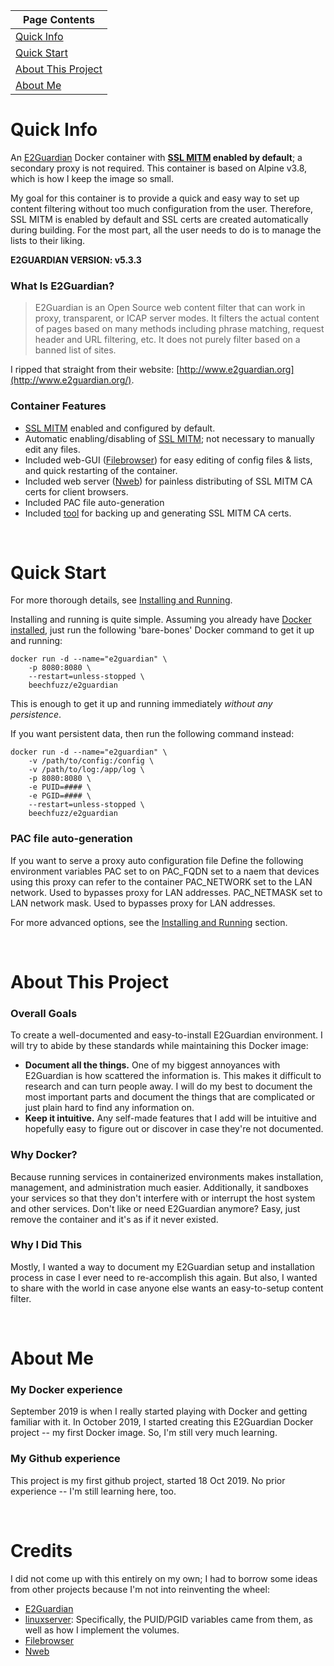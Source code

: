 |Page Contents|
------|
[Quick Info](#quick-info) |
[Quick Start](#quick-start) |
[About This Project](#about-this-project) |
[About Me](#about-me) |


# Quick Info
An [E2Guardian](https://github.com/e2guardian/e2guardian) Docker container with **[SSL MITM](https://github.com/beechfuzz/e2guardian-docker/wiki/SSL-MITM) enabled by default**; a secondary proxy is not required.  This container is based on Alpine v3.8, which is how I keep the image so small.

My goal for this container is to provide a quick and easy way to set up content filtering without too much configuration from the user.  Therefore, SSL MITM is enabled by default and SSL certs are created automatically during building.  For the most part, all the user needs to do is to manage the lists to their liking.

**E2GUARDIAN VERSION:  v5.3.3**

### What Is E2Guardian?

> E2Guardian is an Open Source web content filter that can work in proxy, transparent, or ICAP server modes.  It filters the actual content of pages based on many methods including phrase matching, request header and URL filtering, etc.  It does not purely filter based on a banned list of sites.

I ripped that straight from their website: [http://www.e2guardian.org](http://www.e2guardian.org/).

### Container Features
* [SSL MITM](https://github.com/beechfuzz/e2guardian-docker/wiki/SSL-MITM) enabled and configured by default.
* Automatic enabling/disabling of [SSL MITM](https://github.com/beechfuzz/e2guardian-docker/wiki/SSL-MITM); not necessary to manually edit any files.
* Included web-GUI ([Filebrowser](https://github.com/beechfuzz/e2guardian-docker/wiki/Filebrowser)) for easy editing of config files & lists, and quick restarting of the container.
* Included web server ([Nweb](https://github.com/beechfuzz/e2guardian-docker/wiki/Nweb)) for painless distributing of SSL MITM CA certs for client browsers.
* Included PAC file auto-generation
* Included [tool](https://github.com/beechfuzz/e2guardian-docker/wiki/Important-Files-and-Directories#appsbine2g-mitmsh) for backing up and generating SSL MITM CA certs.

&nbsp;

# Quick Start

For more thorough details, see [Installing and Running](https://github.com/beechfuzz/e2guardian-docker/wiki/Installing-and-Running).

Installing and running is quite simple.  Assuming you already have [Docker installed](https://docs.docker.com/v17.09/engine/installation/), just run the following 'bare-bones' Docker command to get it up and running:

    docker run -d --name="e2guardian" \
        -p 8080:8080 \
        --restart=unless-stopped \
        beechfuzz/e2guardian

This is enough to get it up and running immediately *without any persistence*.  

If you want persistent data, then run the following command instead:

    docker run -d --name="e2guardian" \
        -v /path/to/config:/config \
        -v /path/to/log:/app/log \
        -p 8080:8080 \
        -e PUID=#### \
        -e PGID=#### \
        --restart=unless-stopped \
        beechfuzz/e2guardian

### PAC file auto-generation

If you want to serve a proxy auto configuration file
Define the following environment variables
PAC set to on
PAC_FQDN set to a naem that devices using this proxy can refer to the container
PAC_NETWORK set to the LAN network. Used to bypasses proxy for LAN addresses.
PAC_NETMASK set to LAN network mask.  Used to bypasses proxy for LAN addresses.


For more advanced options, see the [Installing and Running](https://github.com/beechfuzz/e2guardian-docker/wiki/Installing-and-Running#arguments) section.

&nbsp;

# About This Project

### Overall Goals

To create a well-documented and easy-to-install E2Guardian environment.  I will try to abide by these standards while maintaining this Docker image:

* **Document all the things.** One of my biggest annoyances with E2Guardian is how scattered the information is.  This makes it difficult to research and can turn people away.  I will do my best to document the most important parts and document the things that are complicated or just plain hard to find any information on.
* **Keep it intuitive.**  Any self-made features that I add will be intuitive and hopefully easy to figure out or discover in case they're not documented.

### Why Docker?

Because running services in containerized environments makes installation, management, and administration much easier.  Additionally, it sandboxes your services so that they don't interfere with or interrupt the host system and other services.  Don't like or need E2Guardian anymore?  Easy, just remove the container and it's as if it never existed.

### Why I Did This

Mostly, I wanted a way to document my E2Guardian setup and installation process in case I ever need to re-accomplish this again.  But also, I wanted to share with the world in case anyone else wants an easy-to-setup content filter.

&nbsp;

# About Me

### My Docker experience
September 2019 is when I really started playing with Docker and getting familiar with it.  In October 2019, I started creating this E2Guardian Docker project -- my first Docker image.  So, I'm still very much learning.

### My Github experience
This project is my first github project, started 18 Oct 2019.  No prior experience -- I'm still learning here, too.

&nbsp;

# Credits

I did not come up with this entirely on my own; I had to borrow some ideas from other projects because I'm not into reinventing the wheel:

* [E2Guardian](http://www.e2guardian.org)
* [linuxserver](https://hub.docker.com/u/linuxserver):  Specifically, the PUID/PGID variables came from them, as well as how I implement the volumes.
* [Filebrowser](https://filebrowser.xyz)
* [Nweb](https://github.com/ankushagarwal/nweb)
